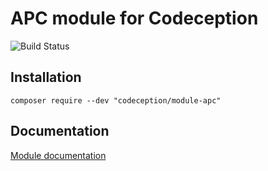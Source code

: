 # APC module for Codeception

![Build Status](https://github.com/Codeception/module-apc/workflows/CI/badge.svg)

## Installation

```
composer require --dev "codeception/module-apc"
```

## Documentation

<a href="https://codeception.com/docs/modules/Apc">Module documentation</a>
